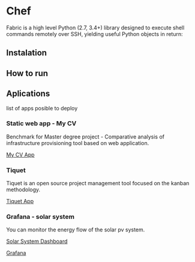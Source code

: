 # Chef
Fabric is a high level Python (2.7, 3.4+) library designed to execute shell commands remotely over SSH, yielding useful Python objects in return:

## Instalation

## How to run

## Aplications
list of apps posible to deploy

### Static web app - My CV
Benchmark for Master degree project - Comparative analysis of infrastructure provisioning tool based on web application.

[My CV App](https://github.com/Matys98/my-cv)

### Tiquet
Tiquet is an open source project management tool focused on the kanban methodology.

[Tiquet App](https://github.com/FLiotta/Tiquet)

### Grafana - solar system
You can monitor the energy flow of the solar pv system.

[Solar System Dashboard](https://grafana.com/grafana/dashboards/13295)

[Grafana](https://grafana.com/)